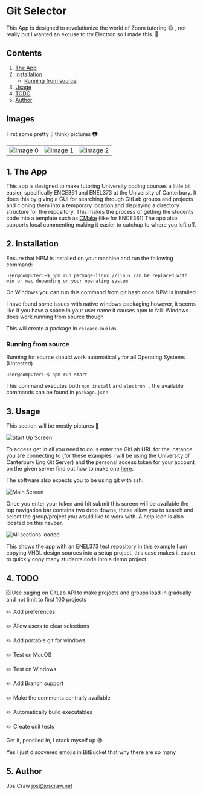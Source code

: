 # Git Selector

This App is designed to revolutionize the world of Zoom tutoring :smile: , not really but I wanted an excuse to try Electron so I made this. :gem:

## Contents
1.  [The App](#app)
2.  [Installation](#install)
    -   [Running from source](#source)
3.  [Usage](#use)
4.  [TODO](#todo)
5.  [Author](#author)

## Images

First some pretty (I think) pictures :camera:

|                                |                                |                                |
| -------------------------------|--------------------------------|--------------------------------|
| ![Image 0](wiki/img/demo0.png) | ![Image 1](wiki/img/demo1.png) | ![Image 2](wiki/img/demo2.png) |


<a name="app"></a>

## 1. The App
This app is designed to make tutoring University coding courses a little bit easier, specifically ENCE361 and ENEL373 at the University of Canterbury.
It does this by giving a GUI for searching through GitLab groups and projects and cloning them into a temporary location and displaying a directory structure for the repository.
This makes the process of getting the students code into a template such as [CMake](https://git.sys-io.net/projects/ENCE361/repos/tiva-cmake-template) (like for ENCE361)
The app also supports local commenting making it easier to catchup to where you left off.

<a name="install"></a>

## 2. Installation
Ensure that NPM is installed on your machine and run the following command:

```console
user@computer:~$ npm run package-linux //linux can be replaced with win or mac depending on your operating system
```

On Windows you can run this command from git bash once NPM is installed

I have found some issues with native windows packaging however, it seems like if you have a space in your user name it causes npm to fail. Windows does work running from source though

This will create a package in `release-builds`

<a name="source"></a>

### Running from source
Running for source should work automatically for all Operating Systems (Untested)
```console
user@computer:~$ npm run start
```
This command executes both `npm install` and `electron .` the available commands can be found in `package.json`

<a name="use"></a>

## 3. Usage
This section will be mostly pictures :tada:

![Start Up Screen](wiki/img/login-screen.png)

To access get in all you need to do is enter the GitLab URL for the instance you are connecting to (for these examples I will be using the University of Canterbury Eng Git Server)
and the personal access token for your account on the given server find out how to make one [here](https://docs.gitlab.com/ee/user/profile/personal_access_tokens.html#creating-a-personal-access-token).

The software also expects you to be using git with ssh.

![Main Screen](wiki/img/main-screen.png)

Once you enter your token and hit submit this screen will be available the top navigation bar contains two drop downs, these allow you to search and select the group/project you would like to work with. A help icon is also located on this navbar.

![All sections loaded](wiki/img/projects-shown.png)

This shows the app with an ENEL373 test repository in this example I am copying VHDL design sources into a setup project, this case makes it easier to quickly copy many students code into a demo project.

<a name="todo"></a>

## 4. TODO
:negative_squared_cross_mark: Use paging on GitLab API to make projects and groups load in gradually and not limit to first 100 projects

:pencil2: Add preferences

:pencil2: Allow users to clear selections

:pencil2: Add portable git for windows

:pencil2: Test on MacOS

:pencil2: Test on Windows

:pencil2: Add Branch support

:pencil2: Make the comments centrally available

:pencil2: Automatically build executables

:pencil2: Create unit tests

Get it, penciled in, I crack myself up :laughing:

Yes I just discovered emojis in BitBucket that why there are so many

<a name="author"></a>

## 5. Author
Jos Craw <jos@joscraw.net>
